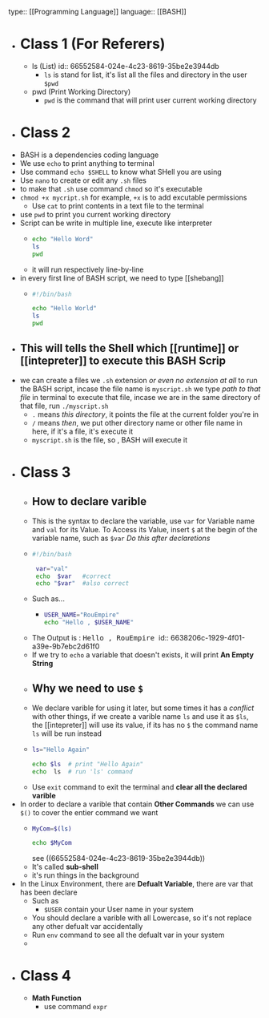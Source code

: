 type:: [[Programming Language]]
language:: [[BASH]]

- # Class 1 (For Referers)
	- ls (List)
	  id:: 66552584-024e-4c23-8619-35be2e3944db
		- `ls` is stand for list, it's list all the files and directory in the user `$pwd`
	- pwd (Print Working Directory)
		- `pwd` is the command that will print user current working directory
- # Class 2
- BASH is a dependencies coding language
- We use `echo` to print anything to terminal
- Use command `echo $SHELL` to know what SHell you are using
- Use `nano` to create or edit any `.sh` files
- to make that `.sh` use command `chmod` so it's executable
- `chmod +x mycript.sh` for example, `+x` is to add excutable permissions
	- Use `cat` to print contents in a text file to the terminal
- use `pwd` to print you current working directory
- Script can be write in multiple line, execute like interpreter
	- ```bash
	  echo "Hello Word"
	  ls
	  pwd
	  ```
	- it will run respectively line-by-line
- in every first line of BASH script, we need to type [[shebang]]
	- ```bash
	  #!/bin/bash
	  
	  echo "Hello World"
	  ls
	  pwd
	  ```
- This will tells the Shell which [[runtime]] or [[intepreter]]  to execute this BASH Scrip
  ---
- we can create a files we `.sh` extension _or even no extension at all_ to run the BASH script, incase the file name is `myscript.sh` we type _path to that file_ in terminal to execute that file, incase we are in the same directory of that file, run `./myscript.sh`
	- `.` means _this directory_, it points the file at the current folder you're in
	- `/` means _then_, we put other directory name or other file name in here, if it's a file, it's execute it
	- `myscript.sh` is the file, so ,  BASH will execute it
- # Class 3
	- ## How to declare varible
	- This is the syntax to declare the variable, use `var` for Variable name and `val` for its Value. To Access its Value, insert `$` at the begin of the variable name, such as `$var` _Do this after declaretions_
	- ```bash
	  #!/bin/bash
	  
	   var="val"
	   echo  $var   #correct
	   echo "$var"  #also correct
	  ```
	- Such as...
		- ```bash
		  USER_NAME="RouEmpire"
		  echo "Hello , $USER_NAME"
		  ```
	- The Output is : <samp> Hello , RouEmpire </samp>
	  id:: 6638206c-1929-4f01-a39e-9b7ebc2d61f0
	- If we try to `echo` a variable that doesn't exists, it will print **An Empty String**
	- ## Why we need to use `$`
	- We declare varible for using it later, but some times it has a _conflict_ with other things, if we create a varible name `ls` and use it as `$ls`, the [[intepreter]] will use its value, if its has no `$` the command name `ls` will be run instead
	- ```bash
	  ls="Hello Again"
	  
	  echo $ls  # print "Hello Again"
	  echo  ls  # run 'ls' command
	  ```
	- Use `exit` command to exit the terminal and **clear all the declared varible**
- In order to declare a varible that contain **Other Commands** we can use `$()` to cover the entier command we want
	- ```bash
	  MyCom=$(ls)
	  
	  echo $MyCom
	  ```
	  see ((66552584-024e-4c23-8619-35be2e3944db))
	- It's called **sub-shell**
	- it's run things in the background
- In the Linux Environment, there are **Defualt Variable**, there are var that has been declare
	- Such as
		- `$USER` contain your User name in your system
	- You should declare a varible with all Lowercase, so it's not replace any other defualt var accidentally
	- Run `env` command to see all the defualt var in your system
	-
- # Class 4
	- **Math Function**
		- use command `expr`